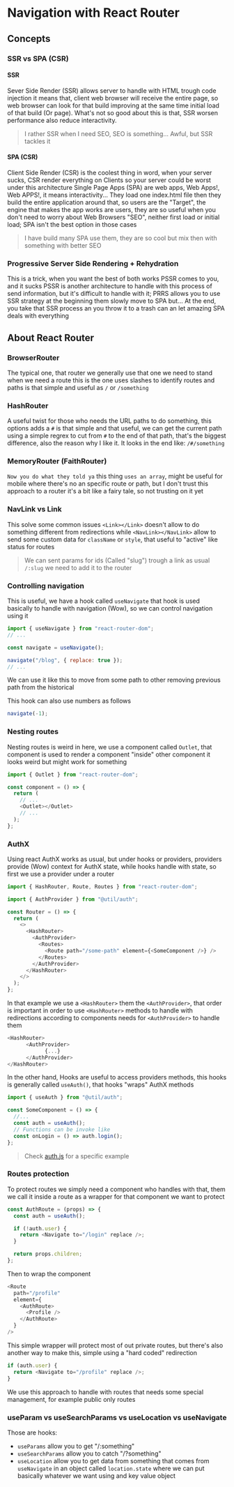 # Navigation with React Router

## Concepts

### SSR vs SPA (CSR)

#### SSR

Sever Side Render (SSR) allows server to handle with HTML trough code injection
it means that, client web browser will receive the entire page, so web browser
can look for that build improving at the same time initial load of that build
(Or page). What's not so good about this is that, SSR worsen performance also
reduce interactivity.

> I rather SSR when I need SEO, SEO is something... Awful, but SSR tackles it

#### SPA (CSR)

Client Side Render (CSR) is the coolest thing in word, when your server sucks, CSR
render everything on Clients so your server could be worst under this architecture
Single Page Apps (SPA) are web apps, Web Apps!, Web APPS!, it means interactivity...
They load one index.html file then they build the entire application around that,
so users are the "Target", the engine that makes the app works are users, they are
so useful when you don't need to worry about Web Browsers "SEO", neither first load
or initial load; SPA isn't the best option in those cases

> I have build many SPA use them, they are so cool but mix then with something with better SEO

### Progressive Server Side Rendering + Rehydration

This is a trick, when you want the best of both works PSSR comes to you, and it sucks
PSSR is another architecture to handle with this process of send information, but
it's difficult to handle with it; PRRS allows you to use SSR strategy at the beginning
them slowly move to SPA but... At the end, you take that SSR process an you throw it
to a trash can an let amazing SPA deals with everything

## About React Router

### BrowserRouter

The typical one, that router we generally use that one we need to stand when we need a route
this is the one uses slashes to identify routes and paths is that simple and useful as `/`
or `/something`

### HashRouter

A useful twist for those who needs the URL paths to do something, this options adds a `#`
is that simple and that useful, we can get the current path using a simple regrex to cut
from `#` to the end of that path, that's the biggest difference, also the reason why I like
it. It looks in the end like: `/#/something`

### MemoryRouter (FaithRouter)

`Now you do what they told ya` this thing `uses an array`, might be useful for mobile where
there's no an specific route or path, but I don't trust this approach to a router it's a
bit like a fairy tale, so not trusting on it yet

### NavLink vs Link

This solve some common issues `<Link></Link>` doesn't allow to do something different from
redirections while `<NavLink></NavLink>` allow to send some custom data for `className` or
`style`, that useful to "active" like status for routes

> We can sent params for ids (Called "slug") trough a link as usual `/:slug` we need to add it to the router

### Controlling navigation

This is useful, we have a hook called `useNavigate` that hook is used basically to handle with
navigation (Wow), so we can control navigation using it

```javascript
import { useNavigate } from "react-router-dom";
// ...

const navigate = useNavigate();

navigate("/blog", { replace: true });
// ...
```

We can use it like this to move from some path to other removing previous path from the historical

This hook can also use numbers as follows

```javascript
navigate(-1);
```

### Nesting routes

Nesting routes is weird in here, we use a component called `Outlet`, that component is used to render
a component "inside" other component it looks weird but might work for something

```javascript
import { Outlet } from "react-router-dom";

const component = () => {
  return (
    // ...
    <Outlet></Outlet>
    // ...
  );
};
```

### AuthX

Using react AuthX works as usual, but under hooks or providers, providers provide (Wow) context for AuthX
state, while hooks handle with state, so first we use a provider under a router

```javascript
import { HashRouter, Route, Routes } from "react-router-dom";

import { AuthProvider } from "@util/auth";

const Router = () => {
  return (
    <>
      <HashRouter>
        <AuthProvider>
          <Routes>
            <Route path="/some-path" element={<SomeComponent />} />
          </Routes>
        </AuthProvider>
      </HashRouter>
    </>
  );
};
```

In that example we use a `<HashRouter>` them the `<AuthProvider>`, that order is important in order to use
`<HashRouter>` methods to handle with redirections according to components needs for `<AuthProvider>` to
handle them

```javascript
<HashRouter>
      <AuthProvider>
            {...}
      </AuthProvider>
</HashRouter>
```

In the other hand, Hooks are useful to access providers methods, this hooks is generally called `useAuth()`,
that hooks "wraps" AuthX methods

```javascript
import { useAuth } from "@util/auth";

const SomeComponent = () => {
  //...
  const auth = useAuth();
  // Functions can be invoke like
  const onLogin = () => auth.login();
};
```

> Check [auth.js](./src/util/auth.js) for a specific example

### Routes protection

To protect routes we simply need a component who handles with that, them we call it inside a route as a wrapper
for that component we want to protect

```javascript
const AuthRoute = (props) => {
  const auth = useAuth();

  if (!auth.user) {
    return <Navigate to="/login" replace />;
  }

  return props.children;
};
```

Then to wrap the component

```javascript
<Route
  path="/profile"
  element={
    <AuthRoute>
      <Profile />
    </AuthRoute>
  }
/>
```

This simple wrapper will protect most of out private routes, but there's also another way to make this, simple using
a "hard coded" redirection

```javascript
if (auth.user) {
  return <Navigate to="/profile" replace />;
}
```

We use this approach to handle with routes that needs some special management, for example public only routes

### useParam vs useSearchParams vs useLocation vs useNavigate

Those are hooks:

- `useParams` allow you to get "/:something"
- `useSearchParams` allow you to catch "/?something"
- `useLocation` allow you to get data from something that comes from `useNavigate` in an object called `location.state`
  where we can put basically whatever we want using and key value object
